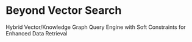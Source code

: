 # Beyond Vector Search
Hybrid Vector/Knowledge Graph Query Engine with Soft Constraints for Enhanced Data Retrieval
